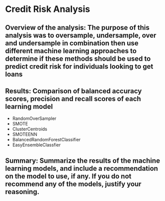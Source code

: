 # Credit Risk Analysis

## Overview of the analysis: The purpose of this analysis was to oversample, undersample, over and undersample in combination then use different machine learning approaches to determine if these methods should be used to predict credit risk for individuals looking to get loans

## Results: Comparison of balanced accuracy scores, precision and recall scores of each learning model
- RandomOverSampler
- SMOTE
- ClusterCentroids
- SMOTEENN
- BalancedRandomForestClassifier
- EasyEnsembleClassfier


## Summary: Summarize the results of the machine learning models, and include a recommendation on the model to use, if any. If you do not recommend any of the models, justify your reasoning.

